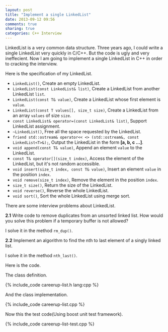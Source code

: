 ```yaml
---
layout: post
title: "Implement a single LinkedList"
date: 2013-09-12 09:56
comments: true
sharing: true
categories: C++ Interview
---
```


LinkedList is a very common data structure. Three years ago, I could write
a single LinkedList very quickly in C/C++. But the code is ugly and very
ineffecient. Now I am going to implement a single LinkedList in C++ in order
to cracking the interview.

Here is the specification of my LinkedList.

* ``LinkedList()``, Create an empty LinkedList.
* ``LinkedList(const LinkedList& list)``, Create a LinkedList from another
LinkedList ``list``.
* ``LinkedList(const T& value)``, Create a LinkedList whose first element
is ``value``.
* ``LinkedList(const T values[], size_t size)``, Create a LinkedList from
an array ``values`` of size ``size``.
* ``const LinkedList& operator=(const LinkedList& list)``, Support LinkedList
assignment.
* ``~LinkedList()``, Free all the space requested by the LinkedList.
* ``friend std::ostream& operator<< <> (std::ostream&, const LinkedList<T>&);``,
Output the LinkedList in the form **[a, b, c ...]**.
* ``void append(const T& value)``, Append an element ``value`` to the LinkedList.
* ``const T& operator[](size_t index)``, Access the element of the LinkedList,
but it's not random accessible.
* ``void insert(size_t index, const T& value)``, Insert an element ``value``
in the position ``index``.
* ``void remove(size_t index)``, Remove the element in the position ``index``.
* ``size_t size()``, Return the size of the LinkedList.
* ``void reverse()``, Reverse the whole LinkedList.
* ``void sort()``, Sort the whole LinkedList using merge sort.

There are some interview problems about LinkedList.

**2.1** Write code to remove duplicates from an unsorted linked list. How would
you solve this problem if a temporary buffer is not allowed?

I solve it in the method ``rm_dup()``.

**2.2** Implement an algorithm to find the nth to last element of a singly
linked list.

I solve it in the method ``nth_last()``.


Here is the code.

The class definition.

{% include_code careerup-list.h lang:cpp %}

And the class implementation.

{% include_code careerup-list.cpp %}

Now this the test code(Using boost unit test framework).

{% include_code careerup-list-test.cpp %}

